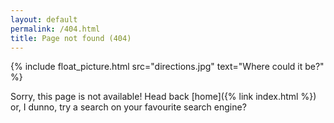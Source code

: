```yaml
---
layout: default
permalink: /404.html
title: Page not found (404)
---
```


{% include float_picture.html src="directions.jpg" text="Where could it be?" %}

Sorry, this page is not available!
Head back [home]({% link index.html %}) or, I dunno, try a search on your favourite search engine?

<br style="clear:both;">
